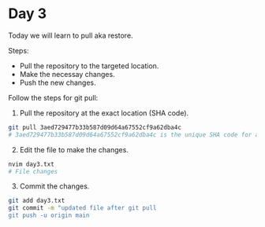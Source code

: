 # Day 3

Today we will learn to pull aka restore.

Steps:
 - Pull the repository to the targeted location.
 - Make the necessay changes.
 - Push the new changes.

Follow the steps for git pull:

1. Pull the repository at the exact location (SHA code).
```bash
git pull 3aed729477b33b587d09d64a67552cf9a62dba4c
# 3aed729477b33b587d09d64a67552cf9a62dba4c is the unique SHA code for a commit in this repository.
```

2. Edit the file to make the changes.
```bash
nvim day3.txt
# File changes
```

3. Commit the changes.
```bash
git add day3.txt
git commit -m "updated file after git pull
git push -u origin main
```
